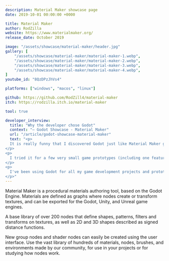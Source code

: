 ```yaml
---
description: Material Maker showcase page
date: 2019-10-01 00:00:00 +0000

title: Material Maker
author: RodZilla
website: https://www.materialmaker.org/
release_date: October 2019

image: "/assets/showcase/material-maker/header.jpg"
gallery: [
	"/assets/showcase/material-maker/material-maker-1.webp",
	"/assets/showcase/material-maker/material-maker-2.webp",
	"/assets/showcase/material-maker/material-maker-3.webp",
	"/assets/showcase/material-maker/material-maker-4.webp",
]
youtube_id: "8QzDPzJhVs4"

platforms: ["windows", "macos", "linux"]

github: https://github.com/RodZill4/material-maker
itch: https://rodzilla.itch.io/material-maker

tool: true

developer_interview:
  title: "Why the developer chose Godot"
  context: "— Godot Showcase - Material Maker"
  url: "/article/godot-showcase-material-maker"
  text: "<p>
  It is really funny that I discovered Godot just like Material Maker gained its current visibility. I discovered this game engine while watching a video from GameFromScratch covering Godot around the time it went open source.
</p>
<p>
  I tried it for a few very small game prototypes (including one featuring a silly mouse for my very first game jam) and I must admit it immediately clicked for me. Godot was far from what it would become, but I already loved the nodes approach and how natural the overall design felt.
</p>
<p>
  I've been using Godot for all my game development projects and prototypes ever since, and it consistently proves easy and efficient to work with.
</p>"
---
```


<p>
  Material Maker is a procedural materials authoring tool, based on the Godot
  Engine. Materials are defined as graphs where nodes create or transform
  textures, and can be exported for the Godot, Unity, and Unreal game engines.
</p>
<p>
  A base library of over 200 nodes that define shapes, patterns, filters and
  transforms on textures, as well as 2D and 3D shapes described as signed
  distance functions.
</p>
<p>
  New group nodes and shader nodes can easily be created using the user interface.
  Use the vast library of hundreds of materials, nodes, brushes, and environments
  made by our community, for use in your projects or for studying how nodes work.
</p>

